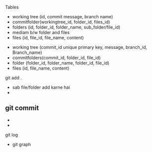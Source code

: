 Tables
 - working tree (id, commit message, branch name)
 - commitfolder(workingtree_id, folder_id, files_id)
 - folders (id, folder_id, folder_name, sub_folder/file_id)
 - mediam b/w folder and files
 - files (id, file_id, file_name, content)


 <!-- imporved idea  -->
 - working tree (commit_id unique primary  key, message, branch_id, Branch_name)
 - commitfolders(commit_id, folder_id, file_id)
 - folder (folder_id, folder_name, folder_id, file_id)
 - files (id, file_name, content)

git add .
- sab file/folder add karne hai
- 

git commit
-
- 
-

git log
- git graph



